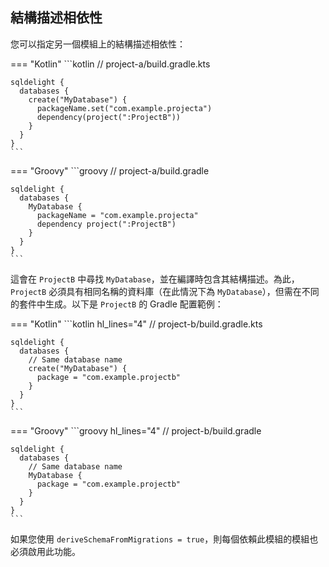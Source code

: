 ## 結構描述相依性

您可以指定另一個模組上的結構描述相依性：

=== "Kotlin"
    ```kotlin
    // project-a/build.gradle.kts

    sqldelight {
      databases {
        create("MyDatabase") {
          packageName.set("com.example.projecta")
          dependency(project(":ProjectB"))
        }
      }
    }
    ```
=== "Groovy"
    ```groovy
    // project-a/build.gradle

    sqldelight {
      databases {
        MyDatabase {
          packageName = "com.example.projecta"
          dependency project(":ProjectB")
        }
      }
    }
    ```

這會在 `ProjectB` 中尋找 `MyDatabase`，並在編譯時包含其結構描述。為此，`ProjectB` 必須具有相同名稱的資料庫（在此情況下為 `MyDatabase`），但需在不同的套件中生成。以下是 `ProjectB` 的 Gradle 配置範例：

=== "Kotlin"
    ```kotlin hl_lines="4"
    // project-b/build.gradle.kts

    sqldelight {
      databases {
        // Same database name
        create("MyDatabase") {
          package = "com.example.projectb"
        }
      }
    }
    ```
=== "Groovy"
    ```groovy hl_lines="4"
    // project-b/build.gradle

    sqldelight {
      databases {
        // Same database name
        MyDatabase {
          package = "com.example.projectb"
        }
      }
    }
    ```
如果您使用 `deriveSchemaFromMigrations = true`，則每個依賴此模組的模組也必須啟用此功能。